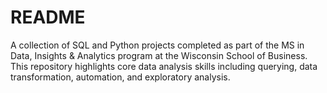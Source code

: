 # README
A collection of SQL and Python projects completed as part of the MS in Data, Insights & Analytics program at the Wisconsin School of Business. This repository highlights core data analysis skills including querying, data transformation, automation, and exploratory analysis.
